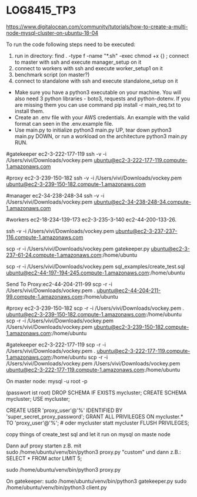 # LOG8415_TP3

https://www.digitalocean.com/community/tutorials/how-to-create-a-multi-node-mysql-cluster-on-ubuntu-18-04

To run the code following steps need to be executed:

1. run in directory: find . -type f -name "*.sh" -exec chmod +x {} \;
connect to master with ssh and execute manager_setup on it 
2. connect to workers with ssh and execute worker_setup1 on it
3. benchmark script (on master?) 
3. connect to standalone with ssh and execute standalone_setup on it

- Make sure you have a python3 executable on your machine. You will also need 3 python libraries - boto3, requests and python-dotenv. If you are missing them you can use command pip install -r main_req.txt to install them.
- Create an .env file with your AWS credentials. An example with the valid format can seen in the .env.example file.
- Use main.py to initialize python3 main.py UP, tear down python3 main.py DOWN, or run a workload on the architecture python3 main.py RUN.

#gatekeeper
ec2-3-222-177-119
ssh -v -i /Users/vivi/Downloads/vockey.pem ubuntu@ec2-3-222-177-119.compute-1.amazonaws.com


#proxy
ec2-3-239-150-182
ssh -v -i /Users/vivi/Downloads/vockey.pem ubuntu@ec2-3-239-150-182.compute-1.amazonaws.com

#manager
ec2-34-238-248-34
ssh -v -i /Users/vivi/Downloads/vockey.pem ubuntu@ec2-34-238-248-34.compute-1.amazonaws.com

#workers
ec2-18-234-139-173
ec2-3-235-3-140
ec2-44-200-133-26.

ssh -v -i /Users/vivi/Downloads/vockey.pem ubuntu@ec2-3-237-237-116.compute-1.amazonaws.com

scp -r -i /Users/vivi/Downloads/vockey.pem gatekeeper.py ubuntu@ec2-3-237-61-24.compute-1.amazonaws.com:/home/ubuntu

scp -r -i /Users/vivi/Downloads/vockey.pem sql_examples/create_test.sql ubuntu@ec2-44-197-194-245.compute-1.amazonaws.com:/home/ubuntu

Send To Proxy:ec2-44-204-211-99
scp -r -i /Users/vivi/Downloads/vockey.pem . ubuntu@ec2-44-204-211-99.compute-1.amazonaws.com:/home/ubuntu

#proxy
ec2-3-239-150-182
scp -r -i /Users/vivi/Downloads/vockey.pem . ubuntu@ec2-3-239-150-182.compute-1.amazonaws.com:/home/ubuntu
scp -r -i /Users/vivi/Downloads/vockey.pem /Users/vivi/Downloads/vockey.pem ubuntu@ec2-3-239-150-182.compute-1.amazonaws.com:/home/ubuntu

#gatekeeper
ec2-3-222-177-119
scp -r -i /Users/vivi/Downloads/vockey.pem . ubuntu@ec2-3-222-177-119.compute-1.amazonaws.com:/home/ubuntu
scp -r -i /Users/vivi/Downloads/vockey.pem /Users/vivi/Downloads/vockey.pem ubuntu@ec2-3-222-177-119.compute-1.amazonaws.com:/home/ubuntu



On master node:
mysql -u root -p

(passwort ist root)
DROP SCHEMA IF EXISTS mycluster;
CREATE SCHEMA mycluster;
USE mycluster;

CREATE USER 'proxy_user'@'%' IDENTIFIED BY 'super_secret_proxy_password';
GRANT ALL PRIVILEGES ON mycluster.* TO 'proxy_user'@'%'; # oder mycluster statt mycluster
FLUSH PRIVILEGES;

copy things of create_test sql and let it run on mysql on maste node


Dann auf proxy starten z.B. mit  
sudo /home/ubuntu/venv/bin/python3 proxy.py "custom"
und dann z.B.:
SELECT * FROM actor LIMIT 5;



sudo /home/ubuntu/venv/bin/python3 proxy.py

On gatekeeper:
sudo /home/ubuntu/venv/bin/python3 gatekeeper.py
sudo /home/ubuntu/venv/bin/python3 client.py
